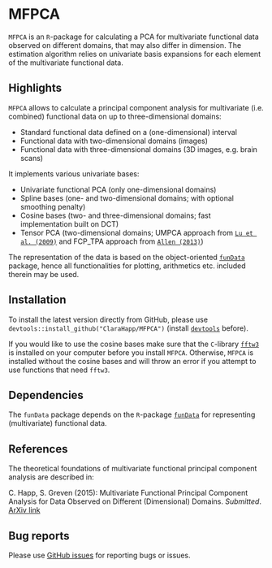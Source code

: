 # MFPCA
`MFPCA` is an `R`-package for calculating a PCA for multivariate functional data observed on different domains, that may also differ in dimension. The estimation algorithm relies on univariate basis expansions for each element of the multivariate functional data.

## Highlights ##

`MFPCA` allows to calculate a principal component analysis for multivariate (i.e. combined) functional data on up to three-dimensional domains:

* Standard functional data defined on a (one-dimensional) interval
* Functional data with two-dimensional domains (images)
* Functional data with three-dimensional domains (3D images, e.g. brain scans)

It implements various univariate bases:

* Univariate functional PCA (only one-dimensional domains)
* Spline bases (one- and two-dimensional domains; with optional smoothing penalty)
* Cosine bases (two- and three-dimensional domains; fast implementation built on DCT)
* Tensor PCA (two-dimensional domains; UMPCA approach from [`Lu et al. (2009)`](http://ieeexplore.ieee.org/xpl/articleDetails.jsp?arnumber=5272374) and FCP_TPA approach from [`Allen (2013)`](http://www.stat.rice.edu/~gallen/gallen_func_hopca_2013.pdf))

The representation of the data is based on the object-oriented [`funData`](https://github.com/ClaraHapp/funData) package, hence all functionalities for plotting, arithmetics etc. included therein may be used.


## Installation ##

To install the latest version directly from GitHub, please use `devtools::install_github("ClaraHapp/MFPCA")` (install [`devtools`](https://cran.r-project.org/package=devtools) before).

If you would like to use the cosine bases make sure that the `C`-library [`fftw3`](http://www.fftw.org/) is installed on your computer before you install `MFPCA`. Otherwise, `MFPCA` is installed without the cosine bases and will throw an error if you attempt to use functions that need `fftw3`.

## Dependencies ##

The `funData` package depends on the `R`-package [`funData`](https://github.com/ClaraHapp/funData) for representing (multivariate) functional data.

## References ##

The theoretical foundations of multivariate functional principal component analysis are described in:

C. Happ, S. Greven (2015): Multivariate Functional Principal Component Analysis for Data Observed on Different (Dimensional) Domains.
    *Submitted*. [ArXiv link](http://arxiv.org/abs/1509.02029)

## Bug reports ##

Please use [GitHub issues](https://github.com/ClaraHapp/MFPCA/issues) for reporting bugs or issues.


